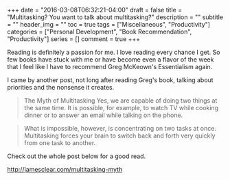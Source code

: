 +++
date = "2016-03-08T06:32:21-04:00"
draft = false
title = "Multitasking? You want to talk about multitasking?"
description = ""
subtitle = ""
header_img = ""
toc = true
tags = ["Miscellaneous", "Productivity"]
categories = ["Personal Development", "Book Recommendation", "Productivity"]
series = []
comment = true
+++

Reading is definitely a passion for me. I love reading every chance I get. So few books have stuck with me or have become even a flavor of the week that I feel like I have to recommend Greg McKeown's Essentialism again.

I came by another post, not long after reading Greg's book, talking about priorities and the nonsense it creates.

>The Myth of Multitasking
Yes, we are capable of doing two things at the same time. It is possible, for example, to watch TV while cooking dinner or to answer an email while talking on the phone.

>What is impossible, however, is concentrating on two tasks at once. Multitasking forces your brain to switch back and forth very quickly from one task to another.


Check out the whole post below for a good read.

http://jamesclear.com/multitasking-myth
